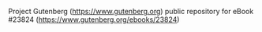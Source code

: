 Project Gutenberg (https://www.gutenberg.org) public repository for eBook #23824 (https://www.gutenberg.org/ebooks/23824)
